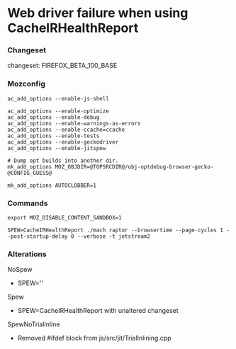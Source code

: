 # Web driver failure when using CacheIRHealthReport

### Changeset
changeset: FIREFOX_BETA_100_BASE

### Mozconfig
```
ac_add_options --enable-js-shell

ac_add_options --enable-optimize
ac_add_options --enable-debug
ac_add_options --enable-warnings-as-errors
ac_add_options --enable-ccache=ccache
ac_add_options --enable-tests
ac_add_options --enable-geckodriver
ac_add_options --enable-jitspew

# Dump opt builds into another dir.
mk_add_options MOZ_OBJDIR=@TOPSRCDIR@/obj-optdebug-browser-gecko-@CONFIG_GUESS@

mk_add_options AUTOCLOBBER=1
```

### Commands
```
export MOZ_DISABLE_CONTENT_SANDBOX=1
```
```
SPEW=CacheIRHealthReport ./mach raptor --browsertime --page-cycles 1 --post-startup-delay 0 --verbose -t jetstream2
```

### Alterations
NoSpew
- SPEW=''

Spew
- SPEW=CacheIRHealthReport with unaltered changeset

SpewNoTrialInline
- Removed #ifdef block from js/src/jit/TrialInlining.cpp
